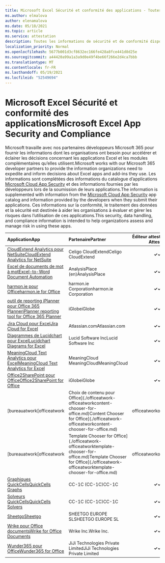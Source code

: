 ```yaml
---
title: Microsoft Excel Sécurité et conformité des applications - Toutes les applications
ms.author: elmalova
author: elenamalova
ms.date: 05/18/2021
ms.topic: article
ms.service: attestation
description: Toutes les informations de sécurité et de conformité disponibles pour toutes les applications Microsoft Excel’eau.
localization_priority: Normal
ms.openlocfilehash: 5677b001d3cf8632ec166fe428a8fce441d8d25e
ms.sourcegitcommit: a44420a99a1a3a9d0e49f4be66f266e2d4ca7bbb
ms.translationtype: MT
ms.contentlocale: fr-FR
ms.lasthandoff: 05/19/2021
ms.locfileid: "52549694"
---
```

# <a name="microsoft-excel-app-security-and-compliance"></a><span data-ttu-id="6a067-103">Microsoft Excel Sécurité et conformité des applications</span><span class="sxs-lookup"><span data-stu-id="6a067-103">Microsoft Excel App Security and Compliance</span></span>

<span data-ttu-id="6a067-104">Microsoft travaille avec nos partenaires développeurs Microsoft 365 pour fournir les informations dont les organisations ont besoin pour accélérer et éclairer les décisions concernant les applications Excel et les modules complémentaires qu’elles utilisent.</span><span class="sxs-lookup"><span data-stu-id="6a067-104">Microsoft works with our Microsoft 365 developer partners to provide the information organizations need to expedite and inform decisions about Excel apps and add-ins they use.</span></span> <span data-ttu-id="6a067-105">Les informations sont complétées des informations du catalogue d’applications [Microsoft Cloud App Security](https://www.microsoft.com/en-us/enterprise-mobility-security/cloud-app-security) et des informations fournies par les développeurs lors de la soumission de leurs applications.</span><span class="sxs-lookup"><span data-stu-id="6a067-105">The information is supplemented with information from the [Microsoft Cloud App Security](https://www.microsoft.com/en-us/enterprise-mobility-security/cloud-app-security) app catalog and information provided by the developers when they submit their applications.</span></span> <span data-ttu-id="6a067-106">Ces informations sur la conformité, le traitement des données et la sécurité est destinée à aider les organisations à évaluer et gérer les risques dans l’utilisation de ces applications.</span><span class="sxs-lookup"><span data-stu-id="6a067-106">This security, data handling, and compliance information is intended to help organizations assess and manage risk in using these apps.</span></span>

| <span data-ttu-id="6a067-107">**Application**</span><span class="sxs-lookup"><span data-stu-id="6a067-107">**App**</span></span> | <span data-ttu-id="6a067-108">**Partenaire**</span><span class="sxs-lookup"><span data-stu-id="6a067-108">**Partner**</span></span> | <span data-ttu-id="6a067-109">**Éditeur attesté**</span><span class="sxs-lookup"><span data-stu-id="6a067-109">**Publisher Attested**</span></span> | <span data-ttu-id="6a067-110">**Certifié**</span><span class="sxs-lookup"><span data-stu-id="6a067-110">**Certified**</span></span> |
|:--------|:------------|:----------------------:|:-------------:|
| [<span data-ttu-id="6a067-111">CloudExtend Analytics pour NetSuite</span><span class="sxs-lookup"><span data-stu-id="6a067-111">CloudExtend Analytics for NetSuite</span></span>](./celigo-cloudextend-analytics-for-netsuite.md) | <span data-ttu-id="6a067-112">Celigo CloudExtend</span><span class="sxs-lookup"><span data-stu-id="6a067-112">Celigo CloudExtend</span></span> | <span data-ttu-id="6a067-113">**✓**</span><span class="sxs-lookup"><span data-stu-id="6a067-113">**✓**</span></span> |  |
| [<span data-ttu-id="6a067-114">Excel de documents de mot à mot</span><span class="sxs-lookup"><span data-stu-id="6a067-114">Excel-to-Word Document Automation</span></span>](./analysisplace-excel-to-word-document-automation.md) | <span data-ttu-id="6a067-115">AnalysisPlace (en)</span><span class="sxs-lookup"><span data-stu-id="6a067-115">AnalysisPlace</span></span> | <span data-ttu-id="6a067-116">**✓**</span><span class="sxs-lookup"><span data-stu-id="6a067-116">**✓**</span></span> |  |
| [<span data-ttu-id="6a067-117">harmon.ie pour Office</span><span class="sxs-lookup"><span data-stu-id="6a067-117">harmon.ie for Office</span></span>](./harmonie-corporation-for-office.md) | <span data-ttu-id="6a067-118">harmon.ie Corporation</span><span class="sxs-lookup"><span data-stu-id="6a067-118">harmon.ie Corporation</span></span> | <span data-ttu-id="6a067-119">**✓**</span><span class="sxs-lookup"><span data-stu-id="6a067-119">**✓**</span></span> |  |
| [<span data-ttu-id="6a067-120">outil de reporting iPlanner pour Office 365 Planner</span><span class="sxs-lookup"><span data-stu-id="6a067-120">iPlanner reporting tool for Office 365 Planner</span></span>](./iglobe-iplanner-reporting-tool-for-office-365-planner.md) | <span data-ttu-id="6a067-121">iGlobe</span><span class="sxs-lookup"><span data-stu-id="6a067-121">iGlobe</span></span> | <span data-ttu-id="6a067-122">**✓**</span><span class="sxs-lookup"><span data-stu-id="6a067-122">**✓**</span></span> | <img alt="Certified application badge" src="../media/certified-badge.png" height="25" width="25" /> |
| [<span data-ttu-id="6a067-123">Jira Cloud pour Excel</span><span class="sxs-lookup"><span data-stu-id="6a067-123">Jira Cloud for Excel</span></span>](./atlassiancom-jira-cloud-for-excel.md) | <span data-ttu-id="6a067-124">Atlassian.com</span><span class="sxs-lookup"><span data-stu-id="6a067-124">Atlassian.com</span></span> | <span data-ttu-id="6a067-125">**✓**</span><span class="sxs-lookup"><span data-stu-id="6a067-125">**✓**</span></span> |  |
| [<span data-ttu-id="6a067-126">Diagrammes de Lucidchart pour Excel</span><span class="sxs-lookup"><span data-stu-id="6a067-126">Lucidchart Diagrams for Excel</span></span>](./lucid-software-inc-lucidchart-diagrams-for-excel.md) | <span data-ttu-id="6a067-127">Lucid Software Inc</span><span class="sxs-lookup"><span data-stu-id="6a067-127">Lucid Software Inc</span></span> | <span data-ttu-id="6a067-128">**✓**</span><span class="sxs-lookup"><span data-stu-id="6a067-128">**✓**</span></span> |  |
| [<span data-ttu-id="6a067-129">MeaningCloud Text Analytics pour Excel</span><span class="sxs-lookup"><span data-stu-id="6a067-129">MeaningCloud Text Analytics for Excel</span></span>](./meaningcloud-text-analytics-for-excel.md) | <span data-ttu-id="6a067-130">MeaningCloud MeaningCloud</span><span class="sxs-lookup"><span data-stu-id="6a067-130">MeaningCloud</span></span> | <span data-ttu-id="6a067-131">**✓**</span><span class="sxs-lookup"><span data-stu-id="6a067-131">**✓**</span></span> |  |
| [<span data-ttu-id="6a067-132">Office2SharePoint pour Office</span><span class="sxs-lookup"><span data-stu-id="6a067-132">Office2SharePoint for Office</span></span>](./iglobe-office2sharepoint-for-office.md) | <span data-ttu-id="6a067-133">iGlobe</span><span class="sxs-lookup"><span data-stu-id="6a067-133">iGlobe</span></span> | <span data-ttu-id="6a067-134">**✓**</span><span class="sxs-lookup"><span data-stu-id="6a067-134">**✓**</span></span> | <img alt="Certified application badge" src="../media/certified-badge.png" height="25" width="25" /> |
| <span data-ttu-id="6a067-135">[bureauatwork</span><span class="sxs-lookup"><span data-stu-id="6a067-135">[officeatwork</span></span> | <span data-ttu-id="6a067-136">Choix de contenu pour Office](./officeatwork-officeatworkcontent-chooser-for-office.md)</span><span class="sxs-lookup"><span data-stu-id="6a067-136">Content Chooser for Office](./officeatwork-officeatworkcontent-chooser-for-office.md)</span></span> | <span data-ttu-id="6a067-137">officeatwork</span><span class="sxs-lookup"><span data-stu-id="6a067-137">officeatwork</span></span> | <span data-ttu-id="6a067-138">**✓**</span><span class="sxs-lookup"><span data-stu-id="6a067-138">**✓**</span></span> | <img alt="Certified application badge" src="../media/certified-badge.png" height="25" width="25" /> |
| <span data-ttu-id="6a067-139">[bureauatwork</span><span class="sxs-lookup"><span data-stu-id="6a067-139">[officeatwork</span></span> | <span data-ttu-id="6a067-140">Template Chooser for Office](./officeatwork-officeatworktemplate-chooser-for-office.md)</span><span class="sxs-lookup"><span data-stu-id="6a067-140">Template Chooser for Office](./officeatwork-officeatworktemplate-chooser-for-office.md)</span></span> | <span data-ttu-id="6a067-141">officeatwork</span><span class="sxs-lookup"><span data-stu-id="6a067-141">officeatwork</span></span> | <span data-ttu-id="6a067-142">**✓**</span><span class="sxs-lookup"><span data-stu-id="6a067-142">**✓**</span></span> | <img alt="Certified application badge" src="../media/certified-badge.png" height="25" width="25" /> |
| [<span data-ttu-id="6a067-143">Graphiques QuickCells</span><span class="sxs-lookup"><span data-stu-id="6a067-143">QuickCells Graphs</span></span>](./cc-1c-quickcells-graphs.md) | <span data-ttu-id="6a067-144">CC-1C (CC-1C)</span><span class="sxs-lookup"><span data-stu-id="6a067-144">CC-1C</span></span> | <span data-ttu-id="6a067-145">**✓**</span><span class="sxs-lookup"><span data-stu-id="6a067-145">**✓**</span></span> |  |
| [<span data-ttu-id="6a067-146">Solveurs QuickCells</span><span class="sxs-lookup"><span data-stu-id="6a067-146">QuickCells Solvers</span></span>](./cc-1c-quickcells-solvers.md) | <span data-ttu-id="6a067-147">CC-1C (CC-1C)</span><span class="sxs-lookup"><span data-stu-id="6a067-147">CC-1C</span></span> | <span data-ttu-id="6a067-148">**✓**</span><span class="sxs-lookup"><span data-stu-id="6a067-148">**✓**</span></span> |  |
| [<span data-ttu-id="6a067-149">Sheetgo</span><span class="sxs-lookup"><span data-stu-id="6a067-149">Sheetgo</span></span>](./sheetgo-europe-sl.md) | <span data-ttu-id="6a067-150">SHEETGO EUROPE SL</span><span class="sxs-lookup"><span data-stu-id="6a067-150">SHEETGO EUROPE SL</span></span> | <span data-ttu-id="6a067-151">**✓**</span><span class="sxs-lookup"><span data-stu-id="6a067-151">**✓**</span></span> |  |
| [<span data-ttu-id="6a067-152">Wrike pour Office documents</span><span class="sxs-lookup"><span data-stu-id="6a067-152">Wrike for Office Documents</span></span>](./wrike-inc-for-office-documents.md) | <span data-ttu-id="6a067-153">Wrike Inc.</span><span class="sxs-lookup"><span data-stu-id="6a067-153">Wrike Inc.</span></span> | <span data-ttu-id="6a067-154">**✓**</span><span class="sxs-lookup"><span data-stu-id="6a067-154">**✓**</span></span> | <img alt="Certified application badge" src="../media/certified-badge.png" height="25" width="25" /> |
| [<span data-ttu-id="6a067-155">Wunder365 pour Office</span><span class="sxs-lookup"><span data-stu-id="6a067-155">Wunder365 for Office</span></span>](./jiji-technologies-private-limited-wunder365-for-office.md) | <span data-ttu-id="6a067-156">JiJi Technologies Private Limited</span><span class="sxs-lookup"><span data-stu-id="6a067-156">JiJi Technologies Private Limited</span></span> | <span data-ttu-id="6a067-157">**✓**</span><span class="sxs-lookup"><span data-stu-id="6a067-157">**✓**</span></span> |  |
